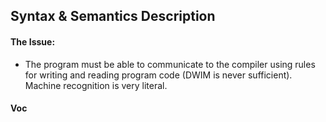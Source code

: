 ## Syntax & Semantics Description
#### The Issue:
- The program must be able to communicate to the compiler using rules for writing and reading program code (DWIM is never sufficient). Machine recognition is very literal.
#### Voc